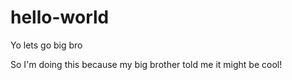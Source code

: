 # hello-world
Yo lets go big bro 



So I'm doing this because my big brother told me it might be cool!
